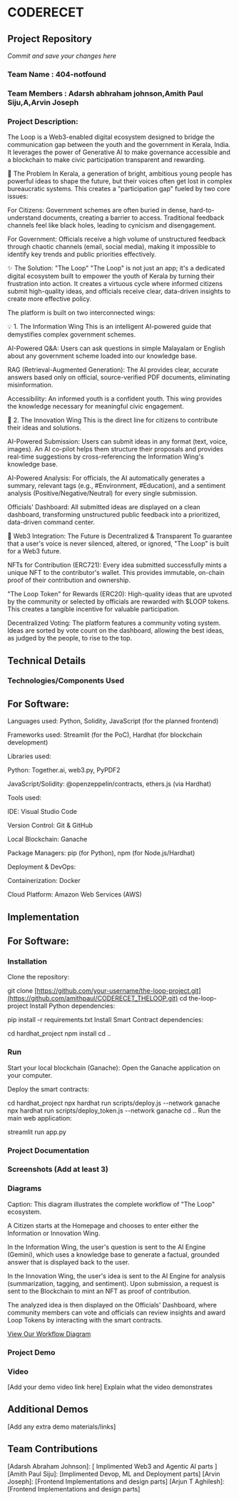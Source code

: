 # CODERECET

## Project Repository
*Commit and save your changes here*

### Team Name : 404-notfound
### Team Members : Adarsh abhraham johnson,Amith Paul Siju,A,Arvin Joseph
### Project Description: 
The Loop is a Web3-enabled digital ecosystem designed to bridge the communication gap between the youth and the government in Kerala, India. It leverages the power of Generative AI to make governance accessible and a blockchain to make civic participation transparent and rewarding.

🎯 The Problem
In Kerala, a generation of bright, ambitious young people has powerful ideas to shape the future, but their voices often get lost in complex bureaucratic systems. This creates a "participation gap" fueled by two core issues:

For Citizens: Government schemes are often buried in dense, hard-to-understand documents, creating a barrier to access. Traditional feedback channels feel like black holes, leading to cynicism and disengagement.

For Government: Officials receive a high volume of unstructured feedback through chaotic channels (email, social media), making it impossible to identify key trends and public priorities effectively.

✨ The Solution: "The Loop"
"The Loop" is not just an app; it's a dedicated digital ecosystem built to empower the youth of Kerala by turning their frustration into action. It creates a virtuous cycle where informed citizens submit high-quality ideas, and officials receive clear, data-driven insights to create more effective policy.

The platform is built on two interconnected wings:

💡 1. The Information Wing
This is an intelligent AI-powered guide that demystifies complex government schemes.

AI-Powered Q&A: Users can ask questions in simple Malayalam or English about any government scheme loaded into our knowledge base.

RAG (Retrieval-Augmented Generation): The AI provides clear, accurate answers based only on official, source-verified PDF documents, eliminating misinformation.

Accessibility: An informed youth is a confident youth. This wing provides the knowledge necessary for meaningful civic engagement.

🚀 2. The Innovation Wing
This is the direct line for citizens to contribute their ideas and solutions.

AI-Powered Submission: Users can submit ideas in any format (text, voice, images). An AI co-pilot helps them structure their proposals and provides real-time suggestions by cross-referencing the Information Wing's knowledge base.

AI-Powered Analysis: For officials, the AI automatically generates a summary, relevant tags (e.g., #Environment, #Education), and a sentiment analysis (Positive/Negative/Neutral) for every single submission.

Officials' Dashboard: All submitted ideas are displayed on a clean dashboard, transforming unstructured public feedback into a prioritized, data-driven command center.

🔗 Web3 Integration: The Future is Decentralized & Transparent
To guarantee that a user's voice is never silenced, altered, or ignored, "The Loop" is built for a Web3 future.

NFTs for Contribution (ERC721): Every idea submitted successfully mints a unique NFT to the contributor's wallet. This provides immutable, on-chain proof of their contribution and ownership.

"The Loop Token" for Rewards (ERC20): High-quality ideas that are upvoted by the community or selected by officials are rewarded with $LOOP tokens. This creates a tangible incentive for valuable participation.

Decentralized Voting: The platform features a community voting system. Ideas are sorted by vote count on the dashboard, allowing the best ideas, as judged by the people, to rise to the top.

## Technical Details

### Technologies/Components Used

## For Software:

Languages used: Python, Solidity, JavaScript (for the planned frontend)

Frameworks used: Streamlit (for the PoC), Hardhat (for blockchain development)

Libraries used:

Python: Together.ai, web3.py, PyPDF2

JavaScript/Solidity: @openzeppelin/contracts, ethers.js (via Hardhat)

Tools used:

IDE: Visual Studio Code

Version Control: Git & GitHub

Local Blockchain: Ganache

Package Managers: pip (for Python), npm (for Node.js/Hardhat)

Deployment & DevOps:

Containerization: Docker

Cloud Platform: Amazon Web Services (AWS)

## Implementation

## For Software:

### Installation
Clone the repository:

git clone [https://github.com/your-username/the-loop-project.git](https://github.com/amithpaul/CODERECET_THELOOP.git)
cd the-loop-project
Install Python dependencies:

pip install -r requirements.txt
Install Smart Contract dependencies:

cd hardhat_project
npm install
cd ..


### Run
Start your local blockchain (Ganache): Open the Ganache application on your computer.

Deploy the smart contracts:

cd hardhat_project
npx hardhat run scripts/deploy.js --network ganache
npx hardhat run scripts/deploy_token.js --network ganache
cd ..
Run the main web application:

streamlit run app.py

### Project Documentation

### Screenshots (Add at least 3)

### Diagrams

Caption: This diagram illustrates the complete workflow of "The Loop" ecosystem.

A Citizen starts at the Homepage and chooses to enter either the Information or Innovation Wing.

In the Information Wing, the user's question is sent to the AI Engine (Gemini), which uses a knowledge base to generate a factual, grounded answer that is displayed back to the user.

In the Innovation Wing, the user's idea is sent to the AI Engine for analysis (summarization, tagging, and sentiment). Upon submission, a request is sent to the Blockchain to mint an NFT as proof of contribution.

The analyzed idea is then displayed on the Officials' Dashboard, where community members can vote and officials can review insights and award Loop Tokens by interacting with the smart contracts.


[View Our Workflow Diagram](https://drive.google.com/file/d/1122-9lGUxz3NzqaEFgbRkBA4BO954bfF/view?usp=drive_link)




### Project Demo

### Video
[Add your demo video link here] Explain what the video demonstrates

## Additional Demos
[Add any extra demo materials/links]

## Team Contributions
[Adarsh Abraham Johnson]: [ Implimented Web3 and Agentic AI parts ]
[Amith Paul Siju]: [Implimented Devop, ML and Deployment parts]
[Arvin Joseph]: [Frontend Implementations and design parts]
[Arjun T Aghilesh]: [Frontend Implementations and design parts]

